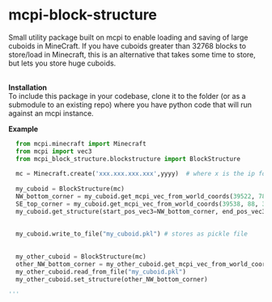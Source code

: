 # mcpi-block-structure
Small utility package built on mcpi to enable loading and saving of large cuboids in MineCraft.  If you have cuboids greater than 32768 blocks to store/load in Minecraft, this is an alternative that takes some time to store, but lets you store huge cuboids.<br><br>

<b>Installation</b><br>
To include this package in your codebase, clone it to the folder (or as a submodule to an existing repo) where you have python code that will run against an mcpi instance.

<b>Example</b><br>
```python
  from mcpi.minecraft import Minecraft
  from mcpi import vec3
  from mcpi_block_structure.blockstructure import BlockStructure
  
  mc = Minecraft.create('xxx.xxx.xxx.xxx',yyyy)  # where x is the ip for your MineCraft server running Raspberry Juice plugin and mcpi.  yyyy is the server port
  
  my_cuboid = BlockStructure(mc)
  NW_bottom_corner = my_cuboid.get_mcpi_vec_from_world_coords(39522, 78, 39968)
  SE_top_corner = my_cuboid.get_mcpi_vec_from_world_coords(39538, 88, 39977)
  my_cuboid.get_structure(start_pos_vec3=NW_bottom_corner, end_pos_vec3=SE_top_corner)  # stores the cuboid in memory accessible as my_cuboid.structure
  
  
  my_cuboid.write_to_file("my_cuboid.pkl") # stores as pickle file
  
  
  my_other_cuboid = BlockStructure(mc)
  other_NW_bottom_corner = my_other_cuboid.get_mcpi_vec_from_world_coords(39554,12,39826)
  my_other_cuboid.read_from_file("my_cuboid.pkl")
  my_other_cuboid.set_structure(other_NW_bottom_corner)
  
'''

